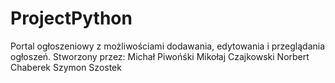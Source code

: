 # ProjectPython

Portal ogłoszeniowy z możliwościami dodawania, edytowania i przeglądania ogłoszeń.
Stworzony przez:
Michał Piwońśki
Mikołaj Czajkowski
Norbert Chaberek
Szymon Szostek
